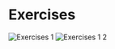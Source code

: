 # Exercises

![Exercises 1](https://user-images.githubusercontent.com/70604577/229872995-4f102a89-1b86-49a9-8f6b-62f1ba8badb5.png)
![Exercises 1 2](https://user-images.githubusercontent.com/70604577/229872993-3e04a4cb-c67c-4d0b-83fd-40904f047bf4.png)
